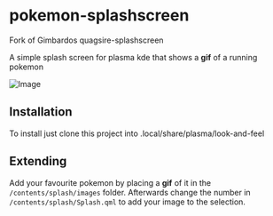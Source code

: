 # pokemon-splashscreen
Fork of Gimbardos quagsire-splashscreen

A simple splash screen for plasma kde that shows a **gif** of a running pokemon

![Image](contents/previews/splash.png)

## Installation

To install just clone this project into .local/share/plasma/look-and-feel

## Extending

Add your favourite pokemon by placing a **gif** of it in the `/contents/splash/images` folder. Afterwards change the number in `/contents/splash/Splash.qml` to add your image to the selection.

